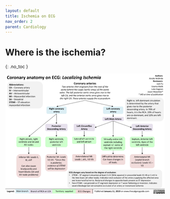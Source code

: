 ```yaml
---
layout: default
title: Ischemia on ECG
nav_order: 2
parent: Cardiology
---
```


# Where is the ischemia?
{: .no_toc }

![Ischemia localising](/assets/images/Coronary-anatomy-on-ECG-Localizing-Ischemia-.jpg)
